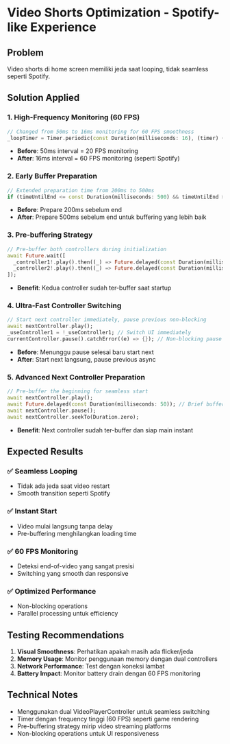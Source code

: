 # Video Shorts Optimization - Spotify-like Experience

## Problem
Video shorts di home screen memiliki jeda saat looping, tidak seamless seperti Spotify.

## Solution Applied

### 1. **High-Frequency Monitoring (60 FPS)**
```dart
// Changed from 50ms to 16ms monitoring for 60 FPS smoothness
_loopTimer = Timer.periodic(const Duration(milliseconds: 16), (timer) {
```
- **Before**: 50ms interval = 20 FPS monitoring
- **After**: 16ms interval = 60 FPS monitoring (seperti Spotify)

### 2. **Early Buffer Preparation**
```dart
// Extended preparation time from 200ms to 500ms
if (timeUntilEnd <= const Duration(milliseconds: 500) && timeUntilEnd > Duration.zero && !_isPreparingNext) {
```
- **Before**: Prepare 200ms sebelum end
- **After**: Prepare 500ms sebelum end untuk buffering yang lebih baik

### 3. **Pre-buffering Strategy**
```dart
// Pre-buffer both controllers during initialization
await Future.wait([
  _controller1!.play().then((_) => Future.delayed(const Duration(milliseconds: 100))).then((_) => _controller1!.pause()),
  _controller2!.play().then((_) => Future.delayed(const Duration(milliseconds: 100))).then((_) => _controller2!.pause()),
]);
```
- **Benefit**: Kedua controller sudah ter-buffer saat startup

### 4. **Ultra-Fast Controller Switching**
```dart
// Start next controller immediately, pause previous non-blocking
await nextController.play();
_useController1 = !_useController1; // Switch UI immediately
currentController.pause().catchError((e) => {}); // Non-blocking pause
```
- **Before**: Menunggu pause selesai baru start next
- **After**: Start next langsung, pause previous async

### 5. **Advanced Next Controller Preparation**
```dart
// Pre-buffer the beginning for seamless start
await nextController.play();
await Future.delayed(const Duration(milliseconds: 50)); // Brief buffer
await nextController.pause();
await nextController.seekTo(Duration.zero);
```
- **Benefit**: Next controller sudah ter-buffer dan siap main instant

## Expected Results

### ✅ **Seamless Looping**
- Tidak ada jeda saat video restart
- Smooth transition seperti Spotify

### ✅ **Instant Start**
- Video mulai langsung tanpa delay
- Pre-buffering menghilangkan loading time

### ✅ **60 FPS Monitoring**
- Deteksi end-of-video yang sangat presisi
- Switching yang smooth dan responsive

### ✅ **Optimized Performance**
- Non-blocking operations
- Parallel processing untuk efficiency

## Testing Recommendations

1. **Visual Smoothness**: Perhatikan apakah masih ada flicker/jeda
2. **Memory Usage**: Monitor penggunaan memory dengan dual controllers
3. **Network Performance**: Test dengan koneksi lambat
4. **Battery Impact**: Monitor battery drain dengan 60 FPS monitoring

## Technical Notes

- Menggunakan dual VideoPlayerController untuk seamless switching
- Timer dengan frequency tinggi (60 FPS) seperti game rendering
- Pre-buffering strategy mirip video streaming platforms
- Non-blocking operations untuk UI responsiveness 